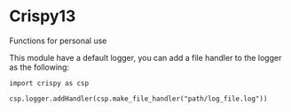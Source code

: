 # Crispy13
Functions for personal use

This module have a default logger, you can add a file handler to the logger as the following:

```
import crispy as csp

csp.logger.addHandler(csp.make_file_handler("path/log_file.log"))
```
